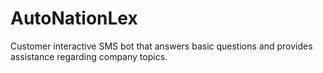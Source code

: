 # AutoNationLex
Customer interactive SMS bot that answers basic questions and provides assistance regarding company topics.

